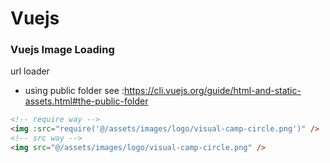 # Vuejs

### Vuejs Image Loading

url loader

- using public folder see :https://cli.vuejs.org/guide/html-and-static-assets.html#the-public-folder

```html
<!-- require way -->
<img :src="require('@/assets/images/logo/visual-camp-circle.png')" />
<!-- src way -->
<img src="@/assets/images/logo/visual-camp-circle.png" />
```

